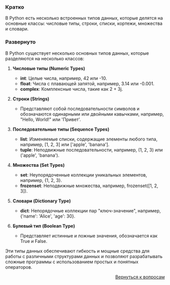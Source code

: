 ### Кратко

В Python есть несколько встроенных типов данных, которые делятся на основные классы: числовые типы, строки, списки,
кортежи, множества и словари.

### Развернуто

В Python существует несколько основных типов данных, которые разделяются на несколько классов:

1. **Числовые типы (Numeric Types)**
    - **int**: Целые числа, например, 42 или -10.
    - **float**: Числа с плавающей запятой, например, 3.14 или -0.001.
    - **complex**: Комплексные числа, такие как 2 + 3j.

2. **Строки (Strings)**
    - Представляют собой последовательности символов и обозначаются одинарными или двойными кавычками, например,
      "Hello, World!" или 'Привет'.

3. **Последовательные типы (Sequence Types)**
    - **list**: Изменяемые списки, содержащие элементы любого типа, например, [1, 2, 3] или ['apple', 'banana'].
    - **tuple**: Неподвижные последовательности, например, (1, 2, 3) или ('apple', 'banana').

4. **Множества (Set Types)**
    - **set**: Неупорядоченные коллекции уникальных элементов, например, {1, 2, 3}.
    - **frozenset**: Неподвижные множества, например, frozenset([1, 2, 3]).

5. **Словари (Dictionary Type)**
    - **dict**: Непорядочные коллекции пар "ключ-значение", например, {'name': 'Alice', 'age': 30}.

6. **Булевый тип (Boolean Type)**
    - Представляет истинные и ложные значения, обозначается как True и False.

Эти типы данных обеспечивают гибкость и мощные средства для работы с различными структурами данных и позволяют
разрабатывать сложные программы с использованием простых и понятных операторов.

<div align="right">

[Вернуться к вопросам](../Вопросы.md)

</div>
